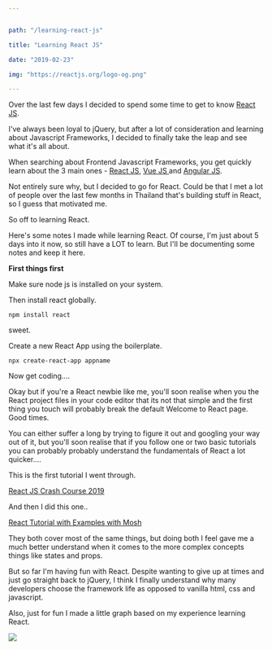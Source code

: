 ```yaml
---


path: "/learning-react-js"

title: "Learning React JS"

date: "2019-02-23"

img: "https://reactjs.org/logo-og.png"

---
```

  

Over the last few days I decided to spend some time to get to know [React JS](https://reactjs.org/).

  

I've always been loyal to jQuery, but after a lot of consideration and learning about Javascript Frameworks, I decided to finally take the leap and see what it's all about.

  

When searching about Frontend Javascript Frameworks, you get quickly learn about the 3 main ones - [React JS](https://reactjs.org/), [Vue JS ](https://vuejs.org/) and [Angular JS](https://angularjs.org/).

  

Not entirely sure why, but I decided to go for React. Could be that I met a lot of people over the last few months in Thailand that's building stuff in React, so I guess that motivated me.

  

So off to learning React.

  

Here's some notes I made while learning React. Of course, I'm just about 5 days into it now, so still have a LOT to learn. But I'll be documenting some notes and keep it here.

  

**First things first**

  

Make sure node js is installed on your system.

  

Then install react globally.

  

```npm install react```

  

sweet.

  

Create a new React App using the boilerplate.

  

```npx create-react-app appname```

  

Now get coding....

  

Okay but if you're a React newbie like me, you'll soon realise when you the React project files in your code editor that its not that simple and the first thing you touch will probably break the default Welcome to React page. Good times.

  

You can either suffer a long by trying to figure it out and googling your way out of it, but you'll soon realise that if you follow one or two basic tutorials you can probably probably understand the fundamentals of React a lot quicker....

  
This is the first tutorial I went through.

[React JS Crash Course 2019](https://www.youtube.com/watch?v=sBws8MSXN7A)
  
And then I did this one..

[React Tutorial with Examples with Mosh](https://www.youtube.com/watch?v=Ke90Tje7VS0)  

They both cover most of the same things, but doing both I feel gave me a much better understand when it comes to the more complex concepts things like states and props.
  

But so far I'm having fun with React. Despite wanting to give up at times and just go straight back to jQuery, I think I finally understand why many developers choose the framework life as opposed to vanilla html, css and javascript.

  

Also, just for fun I made a little graph based on my experience learning React.

  

![](https://res.cloudinary.com/cinemakers/image/upload/f_auto/v1550898438/Screenshot_2019-02-22_at_22.25.14.png)